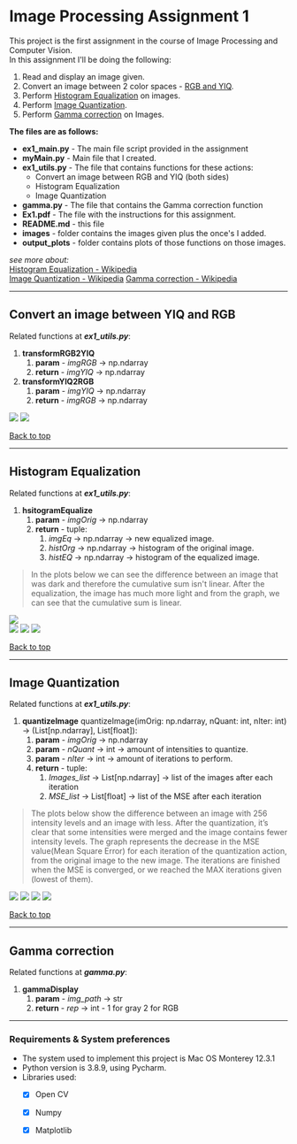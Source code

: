 # Image Processing Assignment 1

This project is the first assignment in the course of Image Processing and Computer Vision.   
In this assignment I'll be doing the following:
1. Read and display an image given.
2. Convert an image between 2 color spaces - [RGB and YIQ][1].
3. Perform [Histogram Equalization][2] on images.
4. Perform [Image Quantization][3].
5. Perform [Gamma correction][4] on Images.

**The files are as follows:**
* **ex1_main.py** - The main file script provided in the assignment
* **myMain.py** - Main file that I created.
* **ex1_utils.py** - The file that contains functions for these actions:
  * Convert an image between RGB and YIQ (both sides)
  * Histogram Equalization
  * Image Quantization  
* **gamma.py** - The file that contains the Gamma correction function
* **Ex1.pdf** - The file with the instructions for this assignment.
* **README.md** - this file
* **images** - folder contains the images given plus the once's I added.
* **output_plots** - folder contains plots of those functions on those images.

_see more about:_  
[Histogram Equalization - Wikipedia](https://en.wikipedia.org/wiki/Histogram_equalization)  
[Image Quantization - Wikipedia](https://en.wikipedia.org/wiki/Quantization_(image_processing))  
[Gamma correction - Wikipedia](https://en.wikipedia.org/wiki/Gamma_correction)
____

## Convert an image between YIQ and RGB

Related functions at **_ex1_utils.py_**:
1. **transformRGB2YIQ**
   1. **param** - _imgRGB_ -> np.ndarray
   2. **return** - _imgYIQ_ -> np.ndarray
2. **transformYIQ2RGB**
   1. **param** - _imgYIQ_ -> np.ndarray
   2. **return** - _imgRGB_ -> np.ndarray

![](output_plots/sunset_color_spaces.png)
![](output_plots/water_bear_3clr_spaces.png)  

[Back to top ][5]
___

## Histogram Equalization

Related functions at **_ex1_utils.py_**:
1. **hsitogramEqualize**
   1. **param** - _imgOrig_ -> np.ndarray
   2. **return** - tuple:
      1. _imgEq_ -> np.ndarray -> new equalized image.
      2. _histOrg_ -> np.ndarray -> histogram of the original image.
      3. _histEQ_ -> np.ndarray -> histogram of the equalized image.

> In the plots below we can see the difference between an image that was dark and therefore the cumulative sum
isn't linear. After the equalization, the image has much more light and from the graph, we can see that the cumulative sum is linear.

![](output_plots/hist_dark_color.png)   
![](output_plots/hist_lighthouse_color.png)
![](output_plots/hist_penguin_gray.png)
![](output_plots/hist_sunset_color.png)

[Back to top ][5]
___

## Image Quantization

Related functions at **_ex1_utils.py_**:
1. **quantizeImage**  quantizeImage(imOrig: np.ndarray, nQuant: int, nIter: int) -> (List[np.ndarray], List[float]):
   1. **param** - _imgOrig_ -> np.ndarray
   2. **param** - _nQuant_ -> int -> amount of intensities to quantize.
   3. **param** - _nIter_ -> int -> amount of iterations to perform.
   4. **return** - tuple:
      1. _Images_list_ -> List[np.ndarray] -> list of the images after each iteration
      2. _MSE_list_ -> List[float] -> list of the MSE after each iteration
>The plots below show the difference between an image with 256 intensity levels and an image with less. After the quantization, it’s clear that some intensities were merged and the image contains fewer intensity levels. The graph represents the decrease in the MSE value(Mean Square Error) for each iteration of the quantization action, from the original image to the new image. The iterations are finished when the MSE is converged, or we reached the MAX iterations given (lowest of them).

![](output_plots/q4_100iter_uluru_color.png)
![](output_plots/q6_200iter_beach_color.png)
![](output_plots/fewq_uluru_color.png)
![](output_plots/fewq_beach_gray.png)

[Back to top ][5]
___

## Gamma correction

Related functions at **_gamma.py_**:
1. **gammaDisplay** 
   1. **param** - _img_path_ -> str
   2. **return** - _rep_ -> int - 1 for gray 2 for RGB


--- 
      
### Requirements & System preferences

* The system used to implement this project is Mac OS Monterey 12.3.1
* Python version is 3.8.9, using Pycharm.
* Libraries used:
  - [x] Open CV
  - [x] Numpy
  - [x] Matplotlib
  


[1]:#convert-an-image-between-YIQ-and-RGB "RGB and YIQ"
[2]:#Histogram-Equalization "Histogram Equalization"
[3]:#Image-Quantization "Image Quantization"
[4]:#Gamma-correction "Gamma correction"
[5]:#Image-Processing-Assignment-1 "Back to top"

